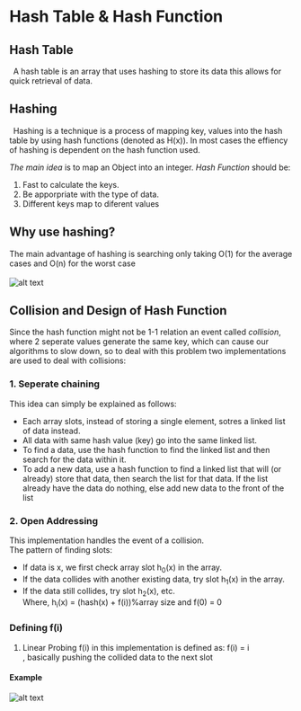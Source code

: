 # Hash Table & Hash Function
## Hash Table
&ensp;A hash table is an array that uses hashing to store its data this allows for quick retrieval of data.<br>

## Hashing
&ensp;Hashing is a technique is a process of mapping key, values into the hash table by using hash functions (denoted as H(x)). In most cases the effiency of hashing is dependent on the hash function used.

_*The main idea*_ is to map an Object into an integer.
_*Hash Function*_ should be:<br>
1. Fast to calculate the keys.
2. Be apporpriate with the type of data.
3. Different keys map to diferent values
## Why use hashing?
The main advantage of hashing is searching only taking 
O(1) for the average cases and O(n) for the worst case<br><br>
![alt text](https://www.tutorialspoint.com/data_structures_algorithms/images/hash_function.jpg)<br>

## Collision and Design of Hash Function 
Since the hash function might not be 1-1 relation an event called _*collision*_, where 2 seperate values generate the same key, which can cause our algorithms to slow down, so to deal with this problem two implementations are used to deal with collisions:<br>
### 1. Seperate chaining
This idea can simply be explained as follows:
- Each array slots, instead of storing a single element, sotres a linked list of data instead.
- All data with same hash value (key) go into the same linked list.
- To find a data, use the hash function to find the linked list and then search for the data within it.
- To add a new data, use a hash function to find a linked list that will (or already) store that data, then search the list for that data. If the list already have the data do nothing, else add new data to the front of the list
### 2. Open Addressing 
This implementation handles the event of a collision.<br>
The pattern of finding slots:<br>
- If data is x, we first check array slot h<sub>0</sub>(x) in the array.
- If the data collides with another existing data, try slot h<sub>1</sub>(x) in the array.
- If the data still collides, try slot h<sub>2</sub>(x), etc.<br>
Where, h<sub>i</sub>(x) = (hash(x) + f(i))%array size and f(0) = 0

### Defining f(i)
1. Linear Probing 
f(i) in this implementation is defined as: f(i) = i<br>
, basically pushing the collided data to the next slot
#### Example 
![alt text](https://media.geeksforgeeks.org/wp-content/cdn-uploads/gq/2015/08/openAddressing1.png)<br>


